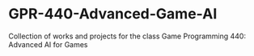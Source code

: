 # GPR-440-Advanced-Game-AI
Collection of works and projects for the class Game Programming 440: Advanced AI for Games
